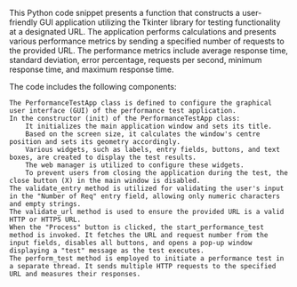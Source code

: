 This Python code snippet presents a function that constructs a user-friendly GUI application utilizing the Tkinter library for testing functionality at a designated URL. The application performs calculations and presents various performance metrics by sending a specified number of requests to the provided URL. The performance metrics include average response time, standard deviation, error percentage, requests per second, minimum response time, and maximum response time.

The code includes the following components:

    The PerformanceTestApp class is defined to configure the graphical user interface (GUI) of the performance test application.
    In the constructor (init) of the PerformanceTestApp class:
        It initializes the main application window and sets its title.
        Based on the screen size, it calculates the window's centre position and sets its geometry accordingly.
        Various widgets, such as labels, entry fields, buttons, and text boxes, are created to display the test results.
        The web manager is utilized to configure these widgets.
        To prevent users from closing the application during the test, the close button (X) in the main window is disabled.
    The validate_entry method is utilized for validating the user's input in the "Number of Req" entry field, allowing only numeric characters and empty strings.
    The validate_url method is used to ensure the provided URL is a valid HTTP or HTTPS URL.
    When the "Process" button is clicked, the start_performance_test method is invoked. It fetches the URL and request number from the input fields, disables all buttons, and opens a pop-up window displaying a "test" message as the test executes.
    The perform_test method is employed to initiate a performance test in a separate thread. It sends multiple HTTP requests to the specified URL and measures their responses.
